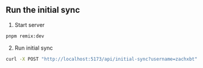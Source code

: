 ## Run the initial sync

1. Start server

```bash
pnpm remix:dev
```

2. Run initial sync

```bash
curl -X POST "http://localhost:5173/api/initial-sync?username=zachxbt" -H "Content-Type: application/json" -H "Authorization: Bearer $CRON_SECRET"
```
